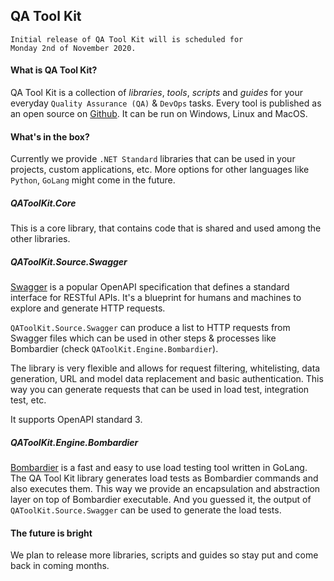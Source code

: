 ## QA Tool Kit
```
Initial release of QA Tool Kit will is scheduled for
Monday 2nd of November 2020.
```

#### What is QA Tool Kit?

QA Tool Kit is a collection of *libraries*, *tools*, *scripts* and *guides* for your everyday `Quality Assurance (QA)` & `DevOps` tasks. Every tool is published as an open source on [Github](https://github.com/qatoolkit). It can be run on Windows, Linux and MacOS.

#### What's in the box?

Currently we provide `.NET Standard` libraries that can be used in your projects, custom applications, etc. More options for other languages like `Python`, `GoLang` might come in the future.

##### QAToolKit.Core

This is a core library, that contains code that is shared and used among the other libraries.

##### QAToolKit.Source.Swagger

[Swagger](https://swagger.io/specification/) is a popular OpenAPI specification that defines a standard interface for RESTful APIs. It's a blueprint for humans and machines to explore and generate HTTP requests. 

`QAToolKit.Source.Swagger` can produce a list to HTTP requests from Swagger files which can be used in other steps & processes like Bombardier (check `QAToolKit.Engine.Bombardier`).

The library is very flexible and allows for request filtering, whitelisting, data generation, URL and model data replacement and basic authentication. This way you can generate requests that can be used in load test, integration test, etc.

It supports OpenAPI standard 3.

##### QAToolKit.Engine.Bombardier

[Bombardier](https://github.com/codesenberg/bombardier) is a fast and easy to use load testing tool written in GoLang. The QA Tool Kit library generates load tests as Bombardier commands and also executes them.
This way we provide an encapsulation and abstraction layer on top of Bombardier executable. And you guessed it, the output of `QAToolKit.Source.Swagger` can be used to generate the load tests.

#### The future is bright

We plan to release more libraries, scripts and guides so stay put and come back in coming months.